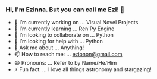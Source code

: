 ### Hi, I'm Ezinna. But you can call me Ezi! 👋

- 🔭 I’m currently working on ... Visual Novel Projects
- 🌱 I’m currently learning ... Ren'Py Engine
- 👯 I’m looking to collaborate on ... Python
- 🤔 I’m looking for help with ... Python
- 💬 Ask me about ... Anything!
- 📫 How to reach me: ... ezionon@gmail.com
- 😄 Pronouns: ... Refer to by Name/He/Him
- ⚡ Fun fact: ... I love all things astronomy and stargazing!
